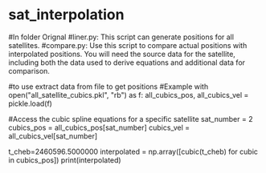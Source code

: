 # sat_interpolation
#In folder Orignal
#liner.py: This script can generate positions for all satellites.
#compare.py: Use this script to compare actual positions with interpolated positions. You will need the source data for the satellite, including both the data used to derive equations and additional data for comparison.



#to use extract data from file to get positions
#Example
with open("all_satellite_cubics.pkl", "rb") as f:
    all_cubics_pos, all_cubics_vel = pickle.load(f)

#Access the cubic spline equations for a specific satellite
sat_number = 2
cubics_pos = all_cubics_pos[sat_number]
cubics_vel = all_cubics_vel[sat_number]

t_cheb=2460596.5000000
interpolated = np.array([cubic(t_cheb) for cubic in cubics_pos])
print(interpolated)




